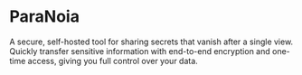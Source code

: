 # ParaNoia
A secure, self-hosted tool for sharing secrets that vanish after a single view. Quickly transfer sensitive information with end-to-end encryption and one-time access, giving you full control over your data.
